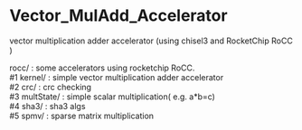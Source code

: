 # Vector_MulAdd_Accelerator
vector multiplication adder accelerator (using chisel3 and RocketChip RoCC )

rocc/ : some accelerators using rocketchip RoCC.  
 #1 kernel/ : simple vector multiplication adder accelerator  
 #2 crc/ : crc checking  
 #3 multState/ : simple scalar multiplication( e.g. a*b=c)  
 #4 sha3/ : sha3 algs  
 #5 spmv/ : sparse matrix multiplication  
